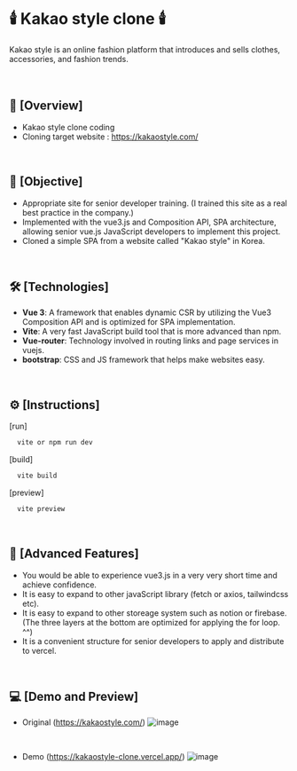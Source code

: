 # 🕯️ Kakao style clone 🕯️<br/>
 Kakao style is an online fashion platform that introduces and sells clothes, accessories, and fashion trends.
<br/>
<br/>
<br/>

## 📢 [Overview]
- Kakao style clone coding
- Cloning target website : https://kakaostyle.com/
<br/>

## 🚩 [Objective]
- Appropriate site for senior developer training. (I trained this site as a real best practice in the company.)
- Implemented with the vue3.js and Composition API, SPA architecture, allowing senior vue.js JavaScript developers to implement this project.
- Cloned a simple SPA from a website called "Kakao style" in Korea.
<br/>

## 🛠️ [Technologies]
- **Vue 3**: A framework that enables dynamic CSR by utilizing the Vue3 Composition API and is optimized for SPA implementation.
- **Vite**: A very fast JavaScript build tool that is more advanced than npm.
- **Vue-router**: Technology involved in routing links and page services in vuejs.
- **bootstrap**: CSS and JS framework that helps make websites easy.
<br/>

## ⚙️ [Instructions]

[run]
```bash
  vite or npm run dev
```

[build]
```bash
  vite build
```

[preview]
```bash
  vite preview
```
<br/>

## 📌 [Advanced Features]
* You would be able to experience vue3.js in a very very short time and achieve confidence.
* It is easy to expand to other javaScript library (fetch or axios, tailwindcss etc).
* It is easy to expand to other storeage system such as notion or firebase. (The three layers at the bottom are optimized for applying the for loop. ^^)
* It is a convenient structure for senior developers to apply and distribute to vercel.
<br/>

## 💻 [Demo and Preview]
* Original (https://kakaostyle.com/)
![image](https://github.com/user-attachments/assets/712b958e-160d-4456-9813-e194eb476b90)
<br/>

* Demo (https://kakaostyle-clone.vercel.app/)
![image](https://github.com/user-attachments/assets/d427736b-3b1b-465a-85c3-e1eaa346baca)
<br/>
<br/>
<br/>
